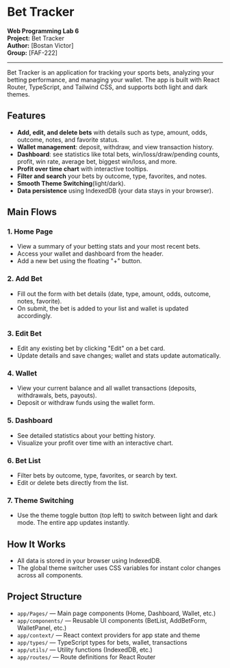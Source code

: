 # Bet Tracker

**Web Programming Lab 6**  
**Project:** Bet Tracker  
**Author:** [Bostan Victor]  
**Group:** [FAF-222]

---

Bet Tracker is an application for tracking your sports bets, analyzing your betting performance, and managing your wallet. The app is built with React Router, TypeScript, and Tailwind CSS, and supports both light and dark themes.

## Features

- **Add, edit, and delete bets** with details such as type, amount, odds, outcome, notes, and favorite status.
- **Wallet management**: deposit, withdraw, and view transaction history.
- **Dashboard**: see statistics like total bets, win/loss/draw/pending counts, profit, win rate, average bet, biggest win/loss, and more.
- **Profit over time chart** with interactive tooltips.
- **Filter and search** your bets by outcome, type, favorites, and notes.
- **Smooth Theme Switching**(light/dark).
- **Data persistence** using IndexedDB (your data stays in your browser).

## Main Flows

### 1. Home Page
- View a summary of your betting stats and your most recent bets.
- Access your wallet and dashboard from the header.
- Add a new bet using the floating "+" button.

### 2. Add Bet
- Fill out the form with bet details (date, type, amount, odds, outcome, notes, favorite).
- On submit, the bet is added to your list and wallet is updated accordingly.

### 3. Edit Bet
- Edit any existing bet by clicking "Edit" on a bet card.
- Update details and save changes; wallet and stats update automatically.

### 4. Wallet
- View your current balance and all wallet transactions (deposits, withdrawals, bets, payouts).
- Deposit or withdraw funds using the wallet form.

### 5. Dashboard
- See detailed statistics about your betting history.
- Visualize your profit over time with an interactive chart.

### 6. Bet List
- Filter bets by outcome, type, favorites, or search by text.
- Edit or delete bets directly from the list.

### 7. Theme Switching
- Use the theme toggle button (top left) to switch between light and dark mode. The entire app updates instantly.

## How It Works

- All data is stored in your browser using IndexedDB.
- The global theme switcher uses CSS variables for instant color changes across all components.

## Project Structure

- `app/Pages/` — Main page components (Home, Dashboard, Wallet, etc.)
- `app/components/` — Reusable UI components (BetList, AddBetForm, WalletPanel, etc.)
- `app/context/` — React context providers for app state and theme
- `app/types/` — TypeScript types for bets, wallet, transactions
- `app/utils/` — Utility functions (IndexedDB, etc.)
- `app/routes/` — Route definitions for React Router
